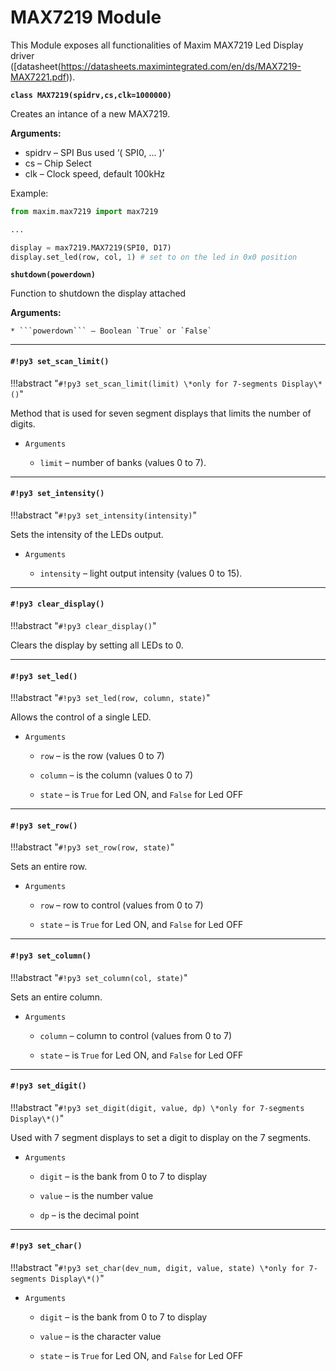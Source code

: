 # MAX7219 Module

This Module exposes all functionalities of Maxim MAX7219 Led Display driver ([datasheet(https://datasheets.maximintegrated.com/en/ds/MAX7219-MAX7221.pdf)).


**`class MAX7219(spidrv,cs,clk=1000000)`**

Creates an intance of a new MAX7219.


**Arguments:**

    
-	spidrv – SPI Bus used ‘( SPI0, … )’
-	cs – Chip Select
-	clk – Clock speed, default 100kHz


Example:

```py
from maxim.max7219 import max7219

...

display = max7219.MAX7219(SPI0, D17)
display.set_led(row, col, 1) # set to on the led in 0x0 position
```


**`shutdown(powerdown)`**

Function to shutdown the display attached

**Arguments:**

    
    * ```powerdown``` – Boolean `True` or `False`



---
#### `#!py3 set_scan_limit()`

!!!abstract "`#!py3 set_scan_limit(limit) \*only for 7-segments Display\*()`"

Method that is used for seven segment displays that limits the number of digits.


* ```Arguments```

    
    * ```limit``` – number of banks (values 0 to 7).



---
#### `#!py3 set_intensity()`

!!!abstract "`#!py3 set_intensity(intensity)`"

Sets the intensity of the LEDs output.


* ```Arguments```

    
    * ```intensity``` – light output intensity (values 0 to 15).



---
#### `#!py3 clear_display()`

!!!abstract "`#!py3 clear_display()`"

Clears the display by setting all LEDs to 0.


---
#### `#!py3 set_led()`

!!!abstract "`#!py3 set_led(row, column, state)`"

Allows the control of a single LED.


* ```Arguments```

    
    * ```row``` – is the row (values 0 to 7)


    * ```column``` – is the column (values 0 to 7)


    * ```state``` – is `True` for Led ON, and `False` for Led OFF



---
#### `#!py3 set_row()`

!!!abstract "`#!py3 set_row(row, state)`"

Sets an entire row.


* ```Arguments```

    
    * ```row``` – row to control (values from 0 to 7)


    * ```state``` – is `True` for Led ON, and `False` for Led OFF



---
#### `#!py3 set_column()`

!!!abstract "`#!py3 set_column(col, state)`"

Sets an entire column.


* ```Arguments```

    
    * ```column``` – column to control (values from 0 to 7)


    * ```state``` – is `True` for Led ON, and `False` for Led OFF



---
#### `#!py3 set_digit()`

!!!abstract "`#!py3 set_digit(digit, value, dp) \*only for 7-segments Display\*()`"

Used with 7 segment displays to set a digit to display on the 7 segments.


* ```Arguments```

    
    * ```digit``` – is the bank from 0 to 7 to display


    * ```value``` – is the number value


    * ```dp``` – is the decimal point



---
#### `#!py3 set_char()`

!!!abstract "`#!py3 set_char(dev_num, digit, value, state) \*only for 7-segments Display\*()`"


* ```Arguments```

    
    * ```digit``` – is the bank from 0 to 7 to display


    * ```value``` – is the character value


    * ```state``` – is `True` for Led ON, and `False` for Led OFF
<!--stackedit_data:
eyJoaXN0b3J5IjpbMzI5MDcwNjExXX0=
-->